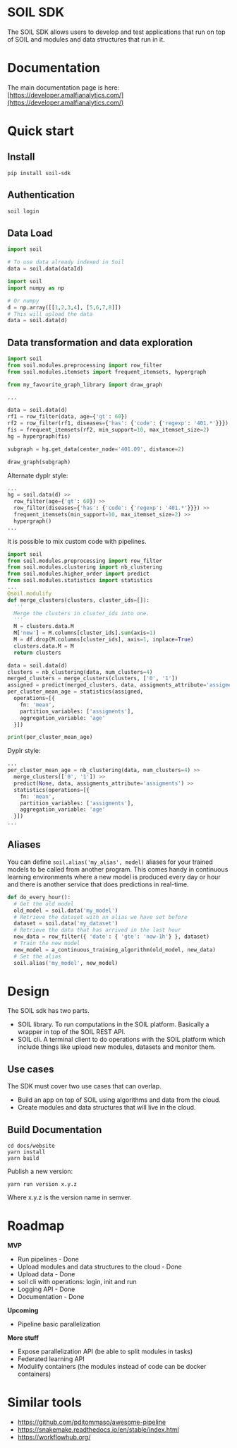 # SOIL SDK

The SOIL SDK allows users to develop and test applications that run on top of SOIL and modules and data structures that run in it.

# Documentation

The main documentation page is here: [https://developer.amalfianalytics.com/](https://developer.amalfianalytics.com/)

# Quick start

## Install
```
pip install soil-sdk
```

## Authentication

```bash
soil login
```

## Data Load

```python
import soil

# To use data already indexed in Soil
data = soil.data(dataId)
```

```python
import soil
import numpy as np

# Or numpy
d = np.array([[1,2,3,4], [5,6,7,8]])
# This will upload the data
data = soil.data(d)
```


## Data transformation and data exploration

```python
import soil
from soil.modules.preprocessing import row_filter
from soil.modules.itemsets import frequent_itemsets, hypergraph

from my_favourite_graph_library import draw_graph

...

data = soil.data(d)
rf1 = row_filter(data, age={'gt': 60})
rf2 = row_filter(rf1, diseases={'has': {'code': {'regexp': '401.*'}}})
fis = frequent_itemsets(rf2, min_support=10, max_itemset_size=2)
hg = hypergraph(fis)

subgraph = hg.get_data(center_node='401.09', distance=2)

draw_graph(subgraph)

```

Alternate dyplr style:

```python
...
hg = soil.data(d) >>
  row_filter(age={'gt': 60}) >>
  row_filter(diseases={'has': {'code': {'regexp': '401.*'}}}) >>
  frequent_itemsets(min_support=10, max_itemset_size=2) >>
  hypergraph()
...
```



It is possible to mix custom code with pipelines.
```python
import soil
from soil.modules.preprocessing import row_filter
from soil.modules.clustering import nb_clustering
from soil.modules.higher_order import predict
from soil.modules.statistics import statistics
...
@soil.modulify
def merge_clusters(clusters, cluster_ids=[]):
  '''
  Merge the clusters in cluster_ids into one.
  '''
  M = clusters.data.M
  M['new'] = M.columns[cluster_ids].sum(axis=1)
  M = df.drop(M.columns[cluster_ids], axis=1, inplace=True)
  clusters.data.M = M
  return clusters

data = soil.data(d)
clusters = nb_clustering(data, num_clusters=4)
merged_clusters = merge_clusters(clusters, ['0', '1'])
assigned = predict(merged_clusters, data, assigments_attribute='assigments')
per_cluster_mean_age = statistics(assigned,
  operations=[{
    fn: 'mean',
    partition_variables: ['assigments'],
    aggregation_variable: 'age'
  }])

print(per_cluster_mean_age)

```

Dyplr style:
```python
...
per_cluster_mean_age = nb_clustering(data, num_clusters=4) >>
  merge_clusters(['0', '1']) >>
  predict(None, data, assigments_attribute='assigments') >>
  statistics(operations=[{
    fn: 'mean',
    partition_variables: ['assigments'],
    aggregation_variable: 'age'
  }])
...
```

## Aliases

You can define `soil.alias('my_alias', model)` aliases for your trained models to be called from another program. This comes handy in continuous learning environments where a new model is produced every day or hour and there is another service that does predictions in real-time.

```python
def do_every_hour():
  # Get the old model
  old_model = soil.data('my_model')
  # Retrieve the dataset with an alias we have set before
  dataset = soil.data('my_dataset')
  # Retrieve the data that has arrived in the last hour
  new_data = row_filter({ 'date': { 'gte': 'now-1h'} }, dataset)
  # Train the new model
  new_model = a_continuous_training_algorithm(old_model, new_data)
  # Set the alias
  soil.alias('my_model', new_model)
```

# Design

The SOIL sdk has two parts.
* SOIL library. To run computations in the SOIL platform. Basically a wrapper in top of the SOIL REST API.
* SOIL cli. A terminal client to do operations with the SOIL platform which include things like upload new modules, datasets and monitor them.

## Use cases
The SDK must cover two use cases that can overlap.
* Build an app on top of SOIL using algorithms and data from the cloud.
* Create modules and data structures that will live in the cloud.


## Build Documentation

```
cd docs/website
yarn install
yarn build
```

Publish a new version:
```
yarn run version x.y.z
```

Where x.y.z is the version name in semver.


# Roadmap
**MVP**
* Run pipelines - Done
* Upload modules and data structures to the cloud - Done
* Upload data - Done
* soil cli with operations: login, init and run
* Logging API - Done
* Documentation - Done

**Upcoming**

* Pipeline basic parallelization

**More stuff**

* Expose parallelization API (be able to split modules in tasks)
* Federated learning API
* Modulify containers (the modules instead of code can be docker containers)

# Similar tools

* https://github.com/pditommaso/awesome-pipeline
* https://snakemake.readthedocs.io/en/stable/index.html
* https://workflowhub.org/
